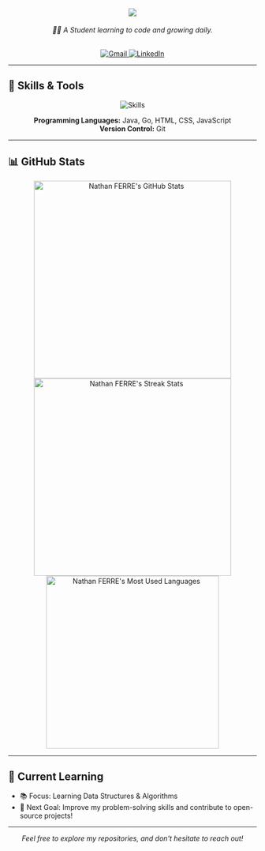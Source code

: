 <h1 align="center">
    <img src="https://readme-typing-svg.herokuapp.com/?font=Inter&size=48&center=true&vCenter=true&width=500&height=70&color=4493F8&duration=4000&lines=Hi+There!+👋;+I'm+Nathan+FERRE!;" />
</h1>

<p align="center">
  <em>👨‍💻 A Student learning to code and growing daily.</em>
</p>

<br>

<!-- Contact Info -->
<div align="center">
  <a href="mailto:nathanferre06@gmail.com">
    <img src="https://img.shields.io/badge/Email-333333?style=for-the-badge&logo=gmail&logoColor=red" alt="Gmail" />
  </a>
  <a href="https://linkedin.com/in/nathanferre" target="_blank">
    <img src="https://img.shields.io/badge/LinkedIn-0077B5?style=for-the-badge&logo=linkedin&logoColor=white" alt="LinkedIn" />
  </a>
</div>

<hr>

## 🔧 Skills & Tools

<p align="center">
  <img src="https://skillicons.dev/icons?i=java,go,html,css,js,git" alt="Skills" />
</p>

<p align="center">
  <strong>Programming Languages:</strong> Java, Go, HTML, CSS, JavaScript<br>
  <strong>Version Control:</strong> Git
</p>

<hr>

## 📊 GitHub Stats

<div align="center">
  <img width="400" src="https://github-readme-stats.vercel.app/api?username=zoom26042604&theme=blue-green&count_private=true&show_icons=true&rank_icon=github&locale=en" alt="Nathan FERRE's GitHub Stats" />
  <img width="400" src="https://github-readme-streak-stats.herokuapp.com/?user=zoom26042604&theme=blue-green&count_private=true&border_radius=10&locale=en" alt="Nathan FERRE's Streak Stats" />
  <img width="350" src="https://github-readme-stats.vercel.app/api/top-langs?username=zoom26042604&theme=blue-green&layout=donut&hide=css&langs_count=8&border_radius=10&show_icons=true&locale=en" alt="Nathan FERRE's Most Used Languages" />
</div>

<hr>

## 🌱 Current Learning

- 📚 Focus: Learning Data Structures & Algorithms
- 🎯 Next Goal: Improve my problem-solving skills and contribute to open-source projects!

---

<p align="center">
  <i>Feel free to explore my repositories, and don't hesitate to reach out!</i>
</p>


